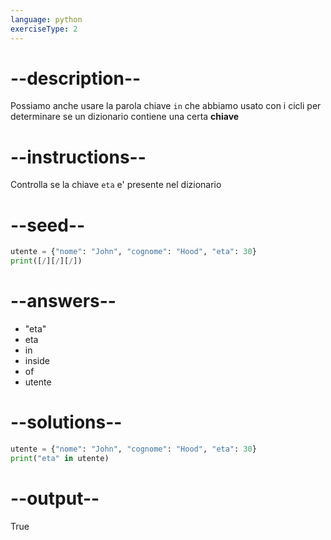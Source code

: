 ```yaml
---
language: python
exerciseType: 2
---
```


# --description--

Possiamo anche usare la parola chiave `in` che abbiamo usato con i cicli per determinare se un dizionario contiene una certa __chiave__

# --instructions--

Controlla se la chiave `eta` e' presente nel dizionario

# --seed--

```python
utente = {"nome": "John", "cognome": "Hood", "eta": 30}
print([/][/][/])
```

# --answers--

- "eta"
- eta
-  in 
-  inside 
-  of 
- utente

# --solutions--

```python
utente = {"nome": "John", "cognome": "Hood", "eta": 30}
print("eta" in utente)
```

# --output--

True
